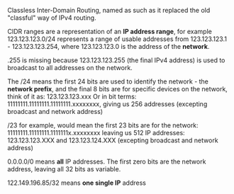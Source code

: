 Classless Inter-Domain Routing, named as such as it replaced the old "classful" way of IPv4 routing. 

CIDR ranges are a representation of an **IP address range**, for example 123.123.123.0/24 represents a range of usable addresses from 123.123.123.1 - 123.123.123.254, where 123.123.123.0 is the address of the **network**. 

.255 is missing because 123.123.123.255 (the final IPv4 address) is used to broadcast to all addresses on the network.

The /24 means the first 24 bits are used to identify the network - the **network prefix**, and the final 8 bits are for specific devices on the network, think of it as: 123.123.123.xxx
Or in bit terms: 11111111.11111111.11111111.xxxxxxxx, giving us 256 addresses (excepting broadcast and network address)

/23 for example, would mean the first 23 bits are for the network:
11111111.11111111.1111111x.xxxxxxxx
leaving us 512 IP addresses: 123.123.123.XXX and 123.123.124.XXX (excepting broadcast and network address)

0.0.0.0/0 means **all** IP addresses. The first zero bits are the network address, leaving all 32 bits as variable.

122.149.196.85/32 means **one single IP** address